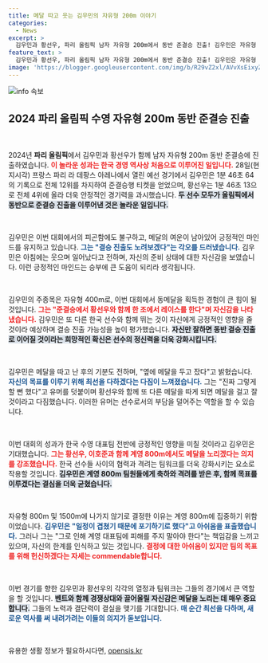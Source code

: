 ```yaml
---
title: 메달 따고 웃는 김우민의 자유형 200m 이야기
categories:
  - News
excerpt: >
  김우민과 황선우, 파리 올림픽 남자 자유형 200m에서 동반 준결승 진출! 김우민은 자유형 400m에서 동메달을 딴 뒤 자신감을 얻어 결승도 노린다. 같은 조에 한국 선수 있어 기대된다며 의욕을 드러낸 두 선수의 여정이 뜨겁다.
feature_text: >
  김우민과 황선우, 파리 올림픽 남자 자유형 200m에서 동반 준결승 진출! 김우민은 자유형 400m에서 동메달을 딴 뒤 자신감을 얻어 결승도 노린다. 같은 조에 한국 선수 있어 기대된다며 의욕을 드러낸 두 선수의 여정이 뜨겁다.
image: 'https://blogger.googleusercontent.com/img/b/R29vZ2xl/AVvXsEixyZcFfHzMRdzZMjFBmAUKJYCLCGyLL1o632UiGVXcaFdKo_bkvkuCioo0uUKlGfBVcT3P84aROyZIXSBEx3Aw5nCQ3pTgDom1WDC4m8eifvWiAmWEEVb4x6G_l8C0QH225ldMjyaFvpxGEBGNO37VmDTDMHGhJPq73UglMfDca1-0aw/s1600/blogspot.png'
---
```


<p><img src="https://blogger.googleusercontent.com/img/b/R29vZ2xl/AVvXsEixyZcFfHzMRdzZMjFBmAUKJYCLCGyLL1o632UiGVXcaFdKo_bkvkuCioo0uUKlGfBVcT3P84aROyZIXSBEx3Aw5nCQ3pTgDom1WDC4m8eifvWiAmWEEVb4x6G_l8C0QH225ldMjyaFvpxGEBGNO37VmDTDMHGhJPq73UglMfDca1-0aw/s1600/blogspot.png" alt="info 속보" /></p>

<h2 data-ke-size="size26">2024 파리 올림픽 수영 자유형 200m 동반 준결승 진출</h2>

<p data-ke-size="size16">&nbsp;</p>

<p>2024년 <b>파리 올림픽</b>에서 김우민과 황선우가 함께 남자 자유형 200m 동반 준결승에 진출하였습니다. <b><span style="color: #ee2323;">이 놀라운 성과는 한국 경영 역사상 처음으로 이루어진 일입니다.</span></b> 28일(현지시각) 프랑스 파리 라 데팡스 아레나에서 열린 예선 경기에서 김우민은 1분 46초 64의 기록으로 전체 12위를 차지하여 준결승행 티켓을 얻었으며, 황선우는 1분 46초 13으로 전체 4위에 올라 더욱 안정적인 경기력을 과시했습니다. <b><span style="background-color: #21538527;">두 선수 모두가 올림픽에서 동반으로 준결승 진출을 이루어낸 것은 놀라운 일입니다.</span></b> </p>

<p data-ke-size="size16">&nbsp;</p>

<p>김우민은 이번 대회에서의 피곤함에도 불구하고, 메달의 여운이 남아있어 긍정적인 마인드를 유지하고 있습니다. <b><span style="color: #1a5490;">그는 "결승 진출도 노려보겠다"는 각오를 드러냈습니다.</span></b> 김우민은 아침에는 웃으며 일어났다고 전하며, 자신의 준비 상태에 대한 자신감을 보였습니다. 이런 긍정적인 마인드는 승부에 큰 도움이 되리라 생각됩니다.</p>

<p data-ke-size="size16">&nbsp;</p>

<p>김우민의 주종목은 자유형 400m로, 이번 대회에서 동메달을 획득한 경험이 큰 힘이 될 것입니다. <b><span style="color: #ee2323;">그는 "준결승에서 황선우와 함께 한 조에서 레이스를 한다"며 자신감을 나타냈습니다.</span></b> 김우민은 또 다른 한국 선수와 함께 뛰는 것이 자신에게 긍정적인 영향을 줄 것이라 예상하며 결승 진출 가능성을 높이 평가했습니다. <b><span style="background-color: #21538527;">자신만 잘하면 동반 결승 진출로 이어질 것이라는 희망적인 확신은 선수의 정신력을 더욱 강화시킵니다.</span></b> </p>

<p data-ke-size="size16">&nbsp;</p>

<p>김우민은 메달을 따고 난 후의 기분도 전하며, "옆에 메달을 두고 잤다"고 밝혔습니다. <b><span style="color: #1a5490;">자신의 목표를 이루기 위해 최선을 다하겠다는 다짐이 느껴졌습니다.</span></b> 그는 "진짜 그렇게 할 뻔 했다"고 유머를 덧붙이며 황선우와 함께 또 다른 메달을 따게 되면 메달을 걸고 잘 것이라고 다짐했습니다. 이러한 유머는 선수로서의 부담을 덜어주는 역할을 할 수 있습니다. </p>

<p data-ke-size="size16">&nbsp;</p>

<p>이번 대회의 성과가 한국 수영 대표팀 전반에 긍정적인 영향을 미칠 것이라고 김우민은 기대했습니다. <b><span style="color: #ee2323;">그는 황선우, 이호준과 함께 계영 800m에서도 메달을 노리겠다는 의지를 강조했습니다.</span></b> 한국 선수들 사이의 협력과 격려는 팀워크를 더욱 강화시키는 요소로 작용할 것입니다. <b><span style="background-color: #21538527;">김우민은 계영 800m 팀원들에게 축하와 격려를 받은 후, 함께 목표를 이루겠다는 결심을 더욱 굳혔습니다.</span></b></p>

<p data-ke-size="size16">&nbsp;</p>

<p>자유형 800m 및 1500m에 나가지 않기로 결정한 이유는 계영 800m에 집중하기 위함이었습니다. <b><span style="color: #1a5490;">김우민은 "일정이 겹쳤기 때문에 포기하기로 했다"고 아쉬움을 표출했습니다.</span></b> 그러나 그는 "그로 인해 계영 대표팀에 피해를 주지 말아야 한다"는 책임감을 느끼고 있으며, 자신의 한계를 인식하고 있는 것입니다. <b><span style="color: #ee2323;">결정에 대한 아쉬움이 있지만 팀의 목표를 위해 헌신하겠다는 자세는 commendable합니다.</span></b></p>

<p data-ke-size="size16">&nbsp;</p>

<p>이번 경기를 향한 김우민과 황선우의 각각의 열정과 팀워크는 그들의 경기에서 큰 역할을 할 것입니다. <b><span style="background-color: #21538527;">벤트와 함께 경쟁상대와 끌어올릴 자신감은 메달을 노리는 데 매우 중요합니다.</span></b> 그들의 노력과 결단력이 결실을 맺기를 기대합니다. <b><span style="color: #1a5490;">매 순간 최선을 다하며, 새로운 역사를 써 내려가려는 이들의 의지가 돋보입니다.</span></b></p>

<p data-ke-size="size16">&nbsp;</p>
유용한 생활 정보가 필요하시다면, <a href="https://opensis.kr" rel="dofollow">opensis.kr</a>


